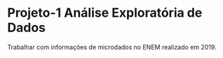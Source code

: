 # Projeto-1 Análise Exploratória de Dados
Trabalhar com informações de microdados no ENEM realizado em 2019.
